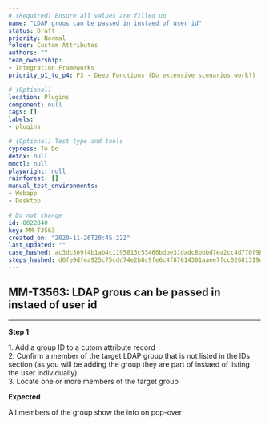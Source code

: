 ```yaml
---
# (Required) Ensure all values are filled up
name: "LDAP grous can be passed in instaed of user id"
status: Draft
priority: Normal
folder: Custom Attributes
authors: ""
team_ownership: 
- Integration Frameworks
priority_p1_to_p4: P3 - Deep Functions (Do extensive scenarios work?)

# (Optional)
location: Plugins
component: null
tags: []
labels: 
- plugins

# (Optional) Test type and tools
cypress: To Do
detox: null
mmctl: null
playwright: null
rainforest: []
manual_test_environments: 
- Webapp
- Desktop

# Do not change
id: 8022840
key: MM-T3563
created_on: "2020-11-26T20:45:22Z"
last_updated: ""
case_hashed: ac3dc309f4b1ab4c1195813c53466bdbe31dadc8bbbd7ea2cc4d770f9b1e1f7de3978513533cdfa4be6fe1de16d32275
steps_hashed: d6fe9dfea925c75cdd74e2b8c9fe6c4f87614301aaee7fcc02681319dfe24615eaeaf5fd055f72a60c9358b0791d0c7a
---
```


<!-- (Auto-generated) Based on frontmatter's "key" and "name" -->

## MM-T3563: LDAP grous can be passed in instaed of user id

---

**Step 1**

1\. Add a group ID to a cutom attribute record\
2\. Confirm a member of the target LDAP group that is not listed in the IDs section (as you will be adding the group they are part of instaed of listing the user individually)\
3\. Locate one or more members of the target group

**Expected**

All members of the group show the info on pop-over
